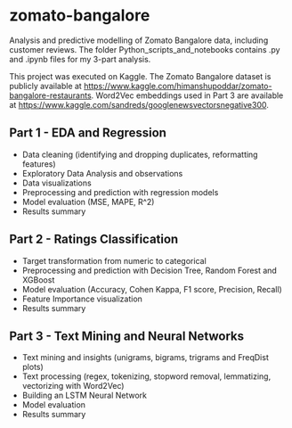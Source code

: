 # zomato-bangalore
Analysis and predictive modelling of Zomato Bangalore data, including customer reviews. The folder Python_scripts_and_notebooks contains .py and .ipynb files for my 3-part analysis.

This project was executed on Kaggle. The Zomato Bangalore dataset is publicly available at https://www.kaggle.com/himanshupoddar/zomato-bangalore-restaurants. Word2Vec embeddings used in Part 3 are available at https://www.kaggle.com/sandreds/googlenewsvectorsnegative300.

## Part 1 - EDA and Regression

- Data cleaning (identifying and dropping duplicates, reformatting features)
- Exploratory Data Analysis and observations
- Data visualizations
- Preprocessing and prediction with regression models
- Model evaluation (MSE, MAPE, R^2)
- Results summary

## Part 2 - Ratings Classification

- Target transformation from numeric to categorical
- Preprocessing and prediction with Decision Tree, Random Forest and XGBoost
- Model evaluation (Accuracy, Cohen Kappa, F1 score, Precision, Recall)
- Feature Importance visualization
- Results summary

## Part 3 - Text Mining and Neural Networks

- Text mining and insights (unigrams, bigrams, trigrams and FreqDist plots)
- Text processing (regex, tokenizing, stopword removal, lemmatizing, vectorizing with Word2Vec)
- Building an LSTM Neural Network
- Model evaluation
- Results summary
